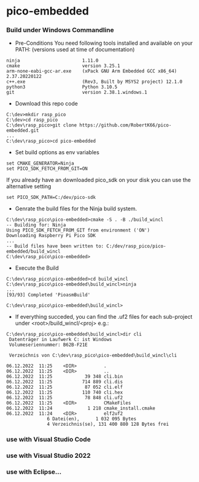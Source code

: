 # pico-embedded

### Build under Windows Commandline

- Pre-Conditions 
You need following tools installed and available on your PATH:
(versions used at time of documentation)

```
ninja                       1.11.0
cmake                       version 3.25.1
arm-none-eabi-gcc-ar.exe    (xPack GNU Arm Embedded GCC x86_64) 2.37.20220122
c++.exe                     (Rev3, Built by MSYS2 project) 12.1.0
python3                     Python 3.10.5
git                         version 2.38.1.windows.1
```

* Download this repo code
```
C:\dev>mkdir rasp_pico
C:\dev>cd rasp_pico
C:\dev\rasp_pico>git clone https://github.com/RobertK66/pico-embedded.git
...
C:\dev\rasp_pico>cd pico-embedded
```

* Set build options as env variables
```
set CMAKE_GENERATOR=Ninja
set PICO_SDK_FETCH_FROM_GIT=ON
```
If you already have an downloaded pico_sdk on your disk you can use the alternative setting
```
set PICO_SDK_PATH=C:/dev/pico-sdk
```
* Genrate the build files for the Ninja build system.
```
C:\dev\rasp_pico\pico-embedded>cmake -S . -B ./build_wincl
-- Building for: Ninja
Using PICO_SDK_FETCH_FROM_GIT from environment ('ON')
Downloading Raspberry Pi Pico SDK
...
-- Build files have been written to: C:/dev/rasp_pico/pico-embedded/build_wincl
C:\dev\rasp_pico\pico-embedded>
```
* Execute the Build
```
C:\dev\rasp_pico\pico-embedded>cd build_wincl
C:\dev\rasp_pico\pico-embedded\build_wincl>ninja
...
[93/93] Completed 'PioasmBuild'

C:\dev\rasp_pico\pico-embedded\build_wincl>
```

* If everything succeded, you can find the .uf2 files for each sub-project under \<root>/build_wincl/\<proj>
e.g.:
```
C:\dev\rasp_pico\pico-embedded\build_wincl>dir cli
 Datenträger in Laufwerk C: ist Windows
 Volumeseriennummer: B62B-F21E

 Verzeichnis von C:\dev\rasp_pico\pico-embedded\build_wincl\cli

06.12.2022  11:25    <DIR>          .
06.12.2022  11:25    <DIR>          ..
06.12.2022  11:25            39 348 cli.bin
06.12.2022  11:25           714 889 cli.dis
06.12.2022  11:25            87 052 cli.elf
06.12.2022  11:25           110 740 cli.hex
06.12.2022  11:25            78 848 cli.uf2
06.12.2022  11:25    <DIR>          CMakeFiles
06.12.2022  11:24             1 218 cmake_install.cmake
06.12.2022  11:24    <DIR>          elf2uf2
               6 Datei(en),      1 032 095 Bytes
               4 Verzeichnis(se), 131 400 880 128 Bytes frei
```




### use with Visual Studio Code

### use with Visual Studio 2022

### use with Eclipse...
